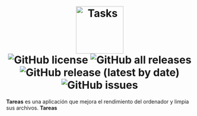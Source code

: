<h1 align="center">
  <img src="https://user-images.githubusercontent.com/53088136/136106972-30a9cca8-7a32-479a-9368-74ffe2d60a43.png" alt="Tasks" height="128" /><br>
  <img alt="GitHub license" src="https://img.shields.io/github/license/litetools/tasks?style=flat-square"> <img alt="GitHub all releases" src="https://img.shields.io/github/downloads/LiteTools/Tasks/total?style=flat-square"> <img alt="GitHub release (latest by date)" src="https://img.shields.io/github/v/release/LiteTools/Tasks?style=flat-square"> <img alt="GitHub issues" src="https://img.shields.io/github/issues/LiteTools/Tasks?style=flat-square">
</h1>

**Tareas** es una aplicación que mejora el rendimiento del ordenador y limpia sus archivos. **Tareas** 
